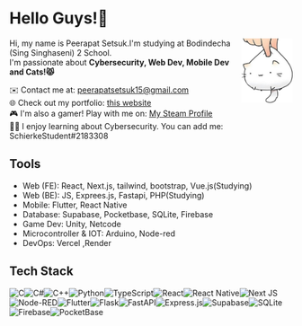 # Hello Guys!👻
<img src="https://github.com/SCIERke/SCIERke/blob/main/Images/cat_white_2.png" alt="Profile Picture" width="18%" align="right" alt="Github"/>

Hi, my name is Peerapat Setsuk.I'm studying at Bodindecha (Sing Singhaseni) 2 School.<br>
I'm passionate about **Cybersecurity, Web Dev, Mobile Dev and Cats!😾**<br>

✉️ Contact me at: peerapatsetsuk15@gmail.com<br>
🌐 Check out my portfolio: [this website](https://portfolio-drab-beta-14.vercel.app/)<br>
🎮 I'm also a gamer! Play with me on: [My Steam Profile](https://steamcommunity.com/profiles/76561198372687206/)<br>
👨‍💻 I enjoy learning about Cybersecurity. You can add me: SchierkeStudent#2183308

## Tools
- Web (FE): React, Next.js, tailwind, bootstrap, Vue.js(Studying)
- Web (BE): JS, Exprees.js, Fastapi, PHP(Studying)
- Mobile: Flutter, React Native 
- Database: Supabase, Pocketbase, SQLite, Firebase
- Game Dev: Unity, Netcode
- Microcontroller & IOT: Arduino, Node-red
- DevOps: Vercel ,Render

## Tech Stack
![C](https://img.shields.io/badge/c-%2300599C.svg?style=for-the-badge&logo=c&logoColor=white)![C#](https://img.shields.io/badge/c%23-%23239120.svg?style=for-the-badge&logo=csharp&logoColor=white)![C++](https://img.shields.io/badge/c++-%2300599C.svg?style=for-the-badge&logo=c%2B%2B&logoColor=white)![Python](https://img.shields.io/badge/python-3670A0?style=for-the-badge&logo=python&logoColor=ffdd54)![TypeScript](https://img.shields.io/badge/typescript-%23007ACC.svg?style=for-the-badge&logo=typescript&logoColor=white)![React](https://img.shields.io/badge/react-%2320232a.svg?style=for-the-badge&logo=react&logoColor=%2361DAFB)![React Native](https://img.shields.io/badge/react_native-%2320232a.svg?style=for-the-badge&logo=react&logoColor=%2361DAFB)![Next JS](https://img.shields.io/badge/Next-black?style=for-the-badge&logo=next.js&logoColor=white)![Node-RED](https://img.shields.io/badge/Node--RED-%238F0000.svg?style=for-the-badge&logo=node-red&logoColor=white)![Flutter](https://img.shields.io/badge/Flutter-%2302569B.svg?style=for-the-badge&logo=Flutter&logoColor=white)![Flask](https://img.shields.io/badge/flask-%23000.svg?style=for-the-badge&logo=flask&logoColor=white)![FastAPI](https://img.shields.io/badge/FastAPI-005571?style=for-the-badge&logo=fastapi)![Express.js](https://img.shields.io/badge/express.js-%23404d59.svg?style=for-the-badge&logo=express&logoColor=%2361DAFB)![Supabase](https://img.shields.io/badge/Supabase-3ECF8E?style=for-the-badge&logo=supabase&logoColor=white)![SQLite](https://img.shields.io/badge/sqlite-%2307405e.svg?style=for-the-badge&logo=sqlite&logoColor=white)![Firebase](https://img.shields.io/badge/firebase-a08021?style=for-the-badge&logo=firebase&logoColor=ffcd34)![PocketBase](https://img.shields.io/badge/pocketbase-%23b8dbe4.svg?style=for-the-badge&logo=Pocketbase&logoColor=black)



<!--
<div style="display:flex flex-direction:row">
 <div>
✉️ Contact me at: [peerapatsetsuk15@gmail.com](malito:peerapatsetsuk15@gmail.com)<br>
🌐 Check out my portfolio: [this website](https://portfolio-drab-beta-14.vercel.app/)<br>
🎮 I'm also a gamer! Play with me on: [My Steam Profile](https://steamcommunity.com/profiles/76561198372687206/)<br>
 </div>
 <img src="https://github.com/SCIERke/SCIERke/blob/main/Images/cat_white_2.png" alt="Profile Picture" width="200" />
</div>
-->


<!--a
**SCIERke/SCIERke** is a ✨ _special_ ✨ repository because its `README.md` (this file) appears on your GitHub profile.

Here are some ideas to get you started:

- 🔭 I’m currently working on ...
- 🌱 I’m currently learning ...
- 👯 I’m looking to collaborate on ...
- 🤔 I’m looking for help with ...
- 💬 Ask me about ...
- 📫 How to reach me: ...
- 😄 Pronouns: ...
- ⚡ Fun fact: ...
-->
